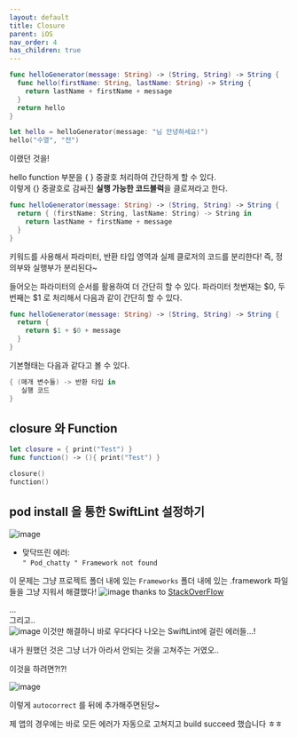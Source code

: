 ```yaml
---
layout: default
title: Closure 
parent: iOS
nav_order: 4
has_children: true
---
```


```swift
func helloGenerator(message: String) -> (String, String) -> String {
  func hello(firstName: String, lastName: String) -> String {
    return lastName + firstName + message
  }
  return hello
}

let hello = helloGenerator(message: "님 안녕하세요!")
hello("수열", "전")

``` 

이랬던 것을!

hello function 부분을 { } 중괄호 처리하여 간단하게 할 수 있다.  
이렇게 {} 중괄호로 감싸진 **실행 가능한 코드블럭**을 클로져라고 한다.  

```swift
func helloGenerator(message: String) -> (String, String) -> String {
  return { (firstName: String, lastName: String) -> String in
    return lastName + firstName + message
  }
}
```

 키워드를 사용해서 파라미터, 반환 타입 영역과 실제 클로저의 코드를 분리한다! 즉, 정의부와 실행부가 분리된다~    

들어오는 파라미터의 순서를 활용하여 더 간단히 할 수 있다. 파라미터 첫번재는 $0, 두번째는 $1 로 처리해서 다음과 같이 간단히 할 수 있다.  

```swift 
func helloGenerator(message: String) -> (String, String) -> String {
  return {
    return $1 + $0 + message
  }
}

```

기본형태는 다음과 같다고 볼 수 있다. 

```swift
{ (매개 변수들) -> 반환 타입 in
   실행 코드
}

```

## closure 와 Function  

```swift
let closure = { print("Test") }
func function() -> (){ print("Test") }

closure()
function()

```

## pod install 을 통한 SwiftLint 설정하기  


![image](https://user-images.githubusercontent.com/37579661/90916783-ad8ae680-e41c-11ea-961d-2617d584ac3d.png)


- 맞닥뜨린 에러:  
`" Pod_chatty " Framework not found  `

이 문제는 그냥 프로젝트 폴더 내에 있는 `Frameworks` 폴더 내에 있는 .framework 파일들을 그냥 지워서 해결했다!
![image](https://user-images.githubusercontent.com/37579661/90918083-09566f00-e41f-11ea-8e91-e51c84fe108e.png)
thanks to [StackOverFlow](https://stackoverflow.com/questions/29865899/ld-framework-not-found-pods)


...  
그리고..  
![image](https://user-images.githubusercontent.com/37579661/90918067-02c7f780-e41f-11ea-9219-fe897e6054c6.png)
이것만 해결하니 바로 우다다다 나오는 SwiftLint에 걸린 에러들...!  

내가 원했던 것은 그냥 너가 아라서 안되는 것을 고쳐주는 거였오..  

이것을 하려면?!?!  

![image](https://user-images.githubusercontent.com/37579661/90918825-50912f80-e420-11ea-8e98-21a46a9e8d90.png)

이렇게 `autocorrect` 를 뒤에 추가해주면된당~  

제 앱의 경우에는 바로 모든 에러가 자동으로 고쳐지고 build succeed 했습니다 ㅎㅎ  




